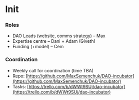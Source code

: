 # Init

### Roles

* DAO Leads \(website, comms strategy\) – Max
* Expertise centre – Dani + Adam \(Giveth\) 
* Funding \(+model\) – Cem

### Coordination

* Weekly call for coordination \(time TBA\)
* Repo: [https://github.com/MaxSemenchuk/DAO-incubator](https://github.com/MaxSemenchuk/DAO-incubator)
* Tasks: [https://trello.com/b/dWWt9SUj/dao-incubator](https://trello.com/b/dWWt9SUj/dao-incubator)



